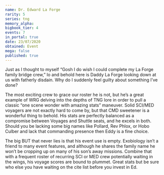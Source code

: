 ```yaml
---
name: Dr. Edward La Forge
rarity: 5
series: tng
memory_alpha:
bigbook_tier: 4
events: 7
in_portal: true
date: 23/07/2020
obtained: Event
mega: false
published: true
---
```


Just as I thought to myself “Gosh I do wish I could complete my La Forge family bridge crew,” lo and behold here is Daddy La Forge looking down at us with fatherly disdain. Why do I suddenly feel guilty about something I’ve done? 

The most exciting crew to grace our roster he is not, but he’s a great example of WRG delving into the depths of TNG lore in order to pull a classic “one scene wonder with amazing stats” maneuver. Solid SCI/MED voyagers are not exactly hard to come by, but that CMD sweetener is a wonderful thing to behold. His stats are perfectly balanced as a compromise between Voyages and Shuttle seats, and he excels in both. Should you be lacking some big names like Pollard, Rev Phlox, or Hobo Culber and lack that commanding presence then Eddy is a fine choice. 

The big BUT that never lies is that his event use is empty. Exobiology isn’t a friend to many event features, and although he shares the family name he won’t be cropping up on many of his son’s away missions. Combine that with a frequent roster of recurring SCI or MED crew potentially waiting in the wings, his voyage scores are bound to plummet. Great stats but be sure who else you have waiting on the cite list before you invest in Ed.
